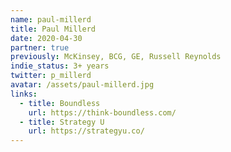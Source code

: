 ```yaml
---
name: paul-millerd
title: Paul Millerd
date: 2020-04-30
partner: true
previously: McKinsey, BCG, GE, Russell Reynolds 
indie_status: 3+ years
twitter: p_millerd
avatar: /assets/paul-millerd.jpg
links:
  - title: Boundless
    url: https://think-boundless.com/
  - title: Strategy U
    url: https://strategyu.co/
---
```

